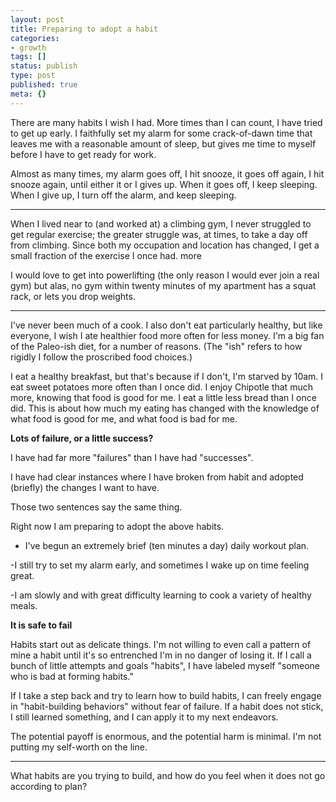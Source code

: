 ```yaml
---
layout: post
title: Preparing to adopt a habit
categories:
- growth
tags: []
status: publish
type: post
published: true
meta: {}
---
```




There are many habits I wish I had.
More times than I can count, I have tried to get up early. I faithfully set my alarm for some crack-of-dawn time that leaves me with a reasonable amount of sleep, but gives me time to myself before I have to get ready for work.



Almost as many times, my alarm goes off, I hit snooze, it goes off again, I hit snooze again, until either it or I gives up. When it goes off, I keep sleeping. When I give up, I turn off the alarm, and keep sleeping.



----



When I lived near to (and worked at) a climbing gym, I never struggled to get regular exercise; the greater struggle was, at times, to take a day off from climbing. Since both my occupation and location has changed, I get a small fraction of the exercise I once had.
more



I would love to get into powerlifting (the only reason I would ever join a real gym) but alas, no gym within twenty minutes of my apartment has a squat rack, or lets you drop weights.



---



I've never been much of a cook. I also don't eat particularly healthy, but like everyone, I wish I ate healthier food more often for less money. I'm a big fan of the Paleo-ish diet, for a number of reasons. (The "ish" refers to how rigidly I follow the proscribed food choices.)



I eat a healthy breakfast, but that's because if I don't, I'm starved by 10am. I eat sweet potatoes more often than I once did. I enjoy Chipotle that much more, knowing that food is good for me. I eat a little less bread than I once did. This is about how much my eating has changed with the knowledge of what food is good for me, and what food is bad for me.



**Lots of failure, or a little success?**



I have had far more "failures" than I have had "successes".



I have had clear instances where I have broken from habit and adopted (briefly) the changes I want to have.



Those two sentences say the same thing.



Right now I am 
preparing to adopt the above habits.



- I've begun an extremely brief (ten minutes a day) daily workout plan.



-I still try to set my alarm early, and sometimes I wake up on time feeling great.



-I am slowly and with great difficulty learning to cook a variety of healthy meals.



**It is safe to fail**



Habits start out as delicate things. I'm not willing to even call a pattern of mine a habit until it's so entrenched I'm in no danger of losing it. If I call a bunch of little attempts and goals "habits", I have labeled myself "someone who is bad at forming habits."



If I take a step back and try to learn how to build habits, I can freely engage in "habit-building behaviors" without fear of failure. If a habit does not stick, I still learned something, and I can apply it to my next endeavors.



The potential payoff is enormous, and the potential harm is minimal. I'm not putting my self-worth on the line.



---



What habits are you trying to build, and how do you feel when it does not go according to plan?
